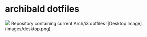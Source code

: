 # archibald dotfiles
<img src=https://forthebadge.com/images/badges/works-on-my-machine.svg height=30px>
Repository containing current Arch/i3 dotfiles
![Desktop Image](images/desktop.png)
